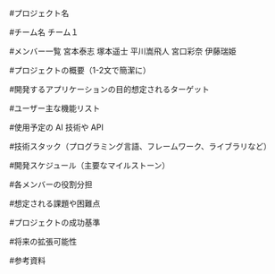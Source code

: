 #プロジェクト名

#チーム名
チーム１

#メンバー一覧
宮本泰志
塚本遥士
平川嵩飛人
宮口彩奈
伊藤瑞姫

#プロジェクトの概要（1-2文で簡潔に）


#開発するアプリケーションの目的想定されるターゲット

#ユーザー主な機能リスト

#使用予定の AI 技術や API

#技術スタック（プログラミング言語、フレームワーク、ライブラリなど）

#開発スケジュール（主要なマイルストーン）

#各メンバーの役割分担

#想定される課題や困難点

#プロジェクトの成功基準

#将来の拡張可能性

#参考資料